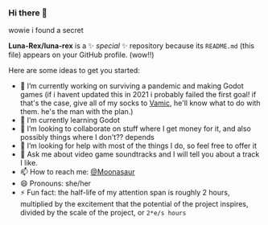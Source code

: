 ### Hi there 👋

wowie i found a secret

**Luna-Rex/luna-rex** is a ✨ _special_ ✨ repository because its `README.md` (this file) appears on your GitHub profile. (wow!!)

Here are some ideas to get you started:

- 🔭 I’m currently working on surviving a pandemic and making Godot games (if i havent updated this in 2021 i probably failed the first goal! if that's the case, give all of my socks to [Vamic](https://github.com/Vamic), he'll know what to do with them. he's the man with the plan.)
- 🌱 I’m currently learning Godot
- 👯 I’m looking to collaborate on stuff where I get money for it, and also possibly things where I don't?? depends
- 🤔 I’m looking for help with most of the things I do, so feel free to offer it
- 💬 Ask me about video game soundtracks and I will tell you about a track I like.
- 📫 How to reach me: [@Moonasaur](https://twitter.com/Moonasaur)
- 😄 Pronouns: she/her
- ⚡ Fun fact: the half-life of my attention span is roughly 2 hours, multiplied by the excitement that the potential of the project inspires, divided by the scale of the project, or `2*e/s hours`
